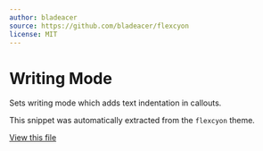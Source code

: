 ```yaml
---
author: bladeacer
source: https://github.com/bladeacer/flexcyon
license: MIT
---
```


# Writing Mode

Sets writing mode which adds text indentation in callouts.

This snippet was automatically extracted from the `flexcyon` theme.

[View this file](./writing-mode.css)
